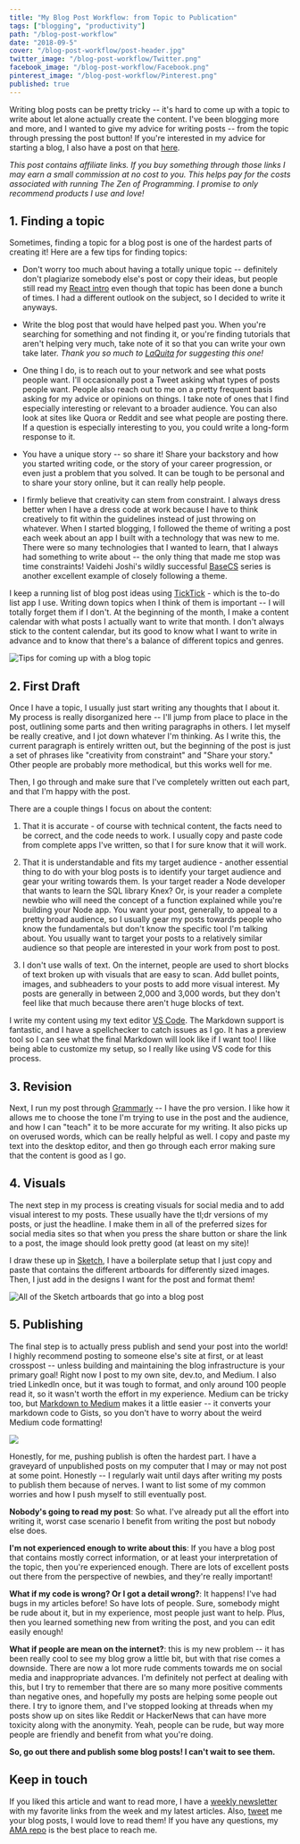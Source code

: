 ```yaml
---
title: "My Blog Post Workflow: from Topic to Publication"
tags: ["blogging", "productivity"]
path: "/blog-post-workflow"
date: "2018-09-5"
cover: "/blog-post-workflow/post-header.jpg"
twitter_image: "/blog-post-workflow/Twitter.png"
facebook_image: "/blog-post-workflow/Facebook.png"
pinterest_image: "/blog-post-workflow/Pinterest.png"
published: true
---
```


Writing blog posts can be pretty tricky -- it's hard to come up with a topic to write about let alone actually create the content. I've been blogging more and more, and I wanted to give my advice for writing posts -- from the topic through pressing the post button! If you're interested in my advice for starting a blog, I also have a post on that [here](https://dev.to/aspittel/blogging-as-a-developer--5h0m).

*This post contains affiliate links. If you buy something through those links I may earn a small commission at no cost to you. This helps pay for the costs associated with running The Zen of Programming. I promise to only recommend products I use and love!*

## 1. Finding a topic

Sometimes, finding a topic for a blog post is one of the hardest parts of creating it! Here are a few tips for finding topics:

* Don't worry too much about having a totally unique topic -- definitely don't plagiarize somebody else's post or copy their ideas, but people still read my [React intro](https://zen-of-programming.com/beginners-guide-react) even though that topic has been done a bunch of times. I had a different outlook on the subject, so I decided to write it anyways.

* Write the blog post that would have helped past you. When you're searching for something and not finding it, or you're finding tutorials that aren't helping very much, take note of it so that you can write your own take later. *Thank you so much to [LaQuita](https://twitter.com/loudblkgrl) for suggesting this one!*

* One thing I do, is to reach out to your network and see what posts people want. I'll occasionally post a Tweet asking what types of posts people want. People also reach out to me on a pretty frequent basis asking for my advice or opinions on things. I take note of ones that I find especially interesting or relevant to a broader audience. You can also look at sites like Quora or Reddit and see what people are posting there. If a question is especially interesting to you, you could write a long-form response to it.

* You have a unique story -- so share it! Share your backstory and how you started writing code, or the story of your career progression, or even just a problem that you solved. It can be tough to be personal and to share your story online, but it can really help people.

* I firmly believe that creativity can stem from constraint. I always dress better when I have a dress code at work because I have to think creatively to fit within the guidelines instead of just throwing on whatever. When I started blogging, I followed the theme of writing a post each week about an app I built with a technology that was new to me. There were so many technologies that I wanted to learn, that I always had something to write about -- the only thing that made me stop was time constraints! Vaidehi Joshi's wildly successful [BaseCS](https://medium.com/basecs) series is another excellent example of closely following a theme.

I keep a running list of blog post ideas using [TickTick](https://www.ticktick.com/) - which is the to-do list app I use. Writing down topics when I think of them is important -- I will totally forget them if I don't. At the beginning of the month, I make a content calendar with what posts I actually want to write that month. I don't always stick to the content calendar, but its good to know what I want to write in advance and to know that there's a balance of different topics and genres.


![Tips for coming up with a blog topic](/blog-post-workflow/Pinterest.jpg)

## 2. First Draft

Once I have a topic, I usually just start writing any thoughts that I about it. My process is really disorganized here -- I'll jump from place to place in the post, outlining some parts and then writing paragraphs in others. I let myself be really creative, and I jot down whatever I'm thinking. As I write this, the current paragraph is entirely written out, but the beginning of the post is just a set of phrases like "creativity from constraint" and "Share your story." Other people are probably more methodical, but this works well for me.

Then, I go through and make sure that I've completely written out each part, and that I'm happy with the post.

There are a couple things I focus on about the content:

1. That it is accurate - of course with technical content, the facts need to be correct, and the code needs to work. I usually copy and paste code from complete apps I've written, so that I for sure know that it will work.

2. That it is understandable and fits my target audience - another essential thing to do with your blog posts is to identify your target audience and gear your writing towards them. Is your target reader a Node developer that wants to learn the SQL library Knex? Or, is your reader a complete newbie who will need the concept of a function explained while you're building your Node app. You want your post, generally, to appeal to a pretty broad audience, so I usually gear my posts towards people who know the fundamentals but don't know the specific tool I'm talking about. You usually want to target your posts to a relatively similar audience so that people are interested in your work from post to post.

3. I don't use walls of text. On the internet, people are used to short blocks of text broken up with visuals that are easy to scan. Add bullet points, images, and subheaders to your posts to add more visual interest. My posts are generally in between 2,000 and 3,000 words, but they don't feel like that much because there aren't huge blocks of text.

I write my content using my text editor [VS Code](https://zen-of-programming.com/vs-code-setup). The Markdown support is fantastic, and I have a spellchecker to catch issues as I go. It has a preview tool so I can see what the final Markdown will look like if I want too! I like being able to customize my setup, so I really like using VS code for this process.

## 3. Revision

Next, I run my post through [Grammarly](https://grammarly.go2cloud.org/SH1S5) -- I have the pro version. I like how it allows me to choose the tone I'm trying to use in the post and the audience, and how I can "teach" it to be more accurate for my writing. It also picks up on overused words, which can be really helpful as well. I copy and paste my text into the desktop editor, and then go through each error making sure that the content is good as I go.

## 4. Visuals

The next step in my process is creating visuals for social media and to add visual interest to my posts. These usually have the tl;dr versions of my posts, or just the headline. I make them in all of the preferred sizes for social media sites so that when you press the share button or share the link to a post, the image should look pretty good (at least on my site)!

I draw these up in [Sketch](https://dev.to/aspittel/designing-with-sketch-42jp), I have a boilerplate setup that I just copy and paste that contains the different artboards for differently sized images. Then, I just add in the designs I want for the post and format them!

![All of the Sketch artboards that go into a blog post](/blog-post-workflow/art-board.png)

## 5. Publishing

The final step is to actually press publish and send your post into the world! I highly recommend posting to someone else's site at first, or at least crosspost -- unless building and maintaining the blog infrastructure is your primary goal! Right now I post to my own site, dev.to, and Medium. I also tried LinkedIn once, but it was tough to format, and only around 100 people read it, so it wasn't worth the effort in my experience. Medium can be tricky too, but [Markdown to Medium](http://markdowntomedium.com/) makes it a little easier -- it converts your markdown code to Gists, so you don't have to worry about the weird Medium code formatting!

![](/blog-post-workflow/pre-publish-checklist.png)

Honestly, for me, pushing publish is often the hardest part. I have a graveyard of unpublished posts on my computer that I may or may not post at some point. Honestly -- I regularly wait until days after writing my posts to publish them because of nerves. I want to list some of my common worries and how I push myself to still eventually post.

**Nobody's going to read my post**: So what. I've already put all the effort into writing it, worst case scenario I benefit from writing the post but nobody else does.  

**I'm not experienced enough to write about this**: If you have a blog post that contains mostly correct information, or at least your interpretation of the topic, then you're experienced enough. There are lots of excellent posts out there from the perspective of newbies, and they're really important!

**What if my code is wrong? Or I got a detail wrong?**: It happens! I've had bugs in my articles before! So have lots of people. Sure, somebody might be rude about it, but in my experience, most people just want to help. Plus, then you learned something new from writing the post, and you can edit easily enough!

**What if people are mean on the internet?**: this is my new problem -- it has been really cool to see my blog grow a little bit, but with that rise comes a downside. There are now a lot more rude comments towards me on social media and inappropriate advances. I'm definitely not perfect at dealing with this, but I try to remember that there are so many more positive comments than negative ones, and hopefully my posts are helping some people out there. I try to ignore them, and I've stopped looking at threads when my posts show up on sites like Reddit or HackerNews that can have more toxicity along with the anonymity. Yeah, people can be rude, but way more people are friendly and benefit from what you're doing. 

**So, go out there and publish some blog posts! I can't wait to see them.**

## Keep in touch

If you liked this article and want to read more, I have a [weekly newsletter](https://mailchi.mp/b4216331e284/zen-of-programming) with my favorite links from the week and my latest articles. Also, [tweet](https://twitter.com/aspittel) me your blog posts, I would love to read them! If you have any questions, my [AMA repo](https://github.com/aspittel/ama) is the best place to reach me.

